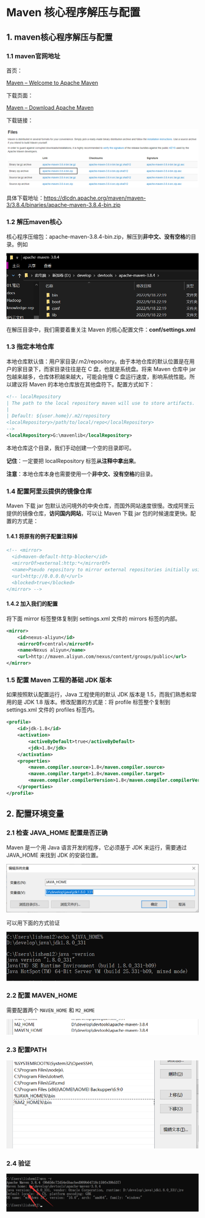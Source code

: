 

# Maven 核心程序解压与配置



## 1.  maven核心程序解压与配置



### 1.1 maven官网地址

首页：

[Maven – Welcome to Apache Maven](https://maven.apache.org/)

下载页面：

[Maven – Download Apache Maven](https://maven.apache.org/download.cgi)



下载链接：

![img](02_maven核心程序解压与配置/img015.9ab3ebd3.png)

具体下载地址：https://dlcdn.apache.org/maven/maven-3/3.8.4/binaries/apache-maven-3.8.4-bin.zip



### 1.2 解压maven核心

核心程序压缩包：apache-maven-3.8.4-bin.zip，解压到**非中文、没有空格**的目录。例如

![image-20221022202409922](02_maven核心程序解压与配置/image-20221022202409922.png)

在解压目录中，我们需要着重关注 Maven 的核心配置文件：**conf/settings.xml**

### 1.3 指定本地仓库

本地仓库默认值：用户家目录/.m2/repository。由于本地仓库的默认位置是在用户的家目录下，而家目录往往是在 C 盘，也就是系统盘。将来 Maven 仓库中 jar 包越来越多，仓库体积越来越大，可能会拖慢 C 盘运行速度，影响系统性能。所以建议将 Maven 的本地仓库放在其他盘符下。配置方式如下：

```xml
<!-- localRepository
| The path to the local repository maven will use to store artifacts.
|
| Default: ${user.home}/.m2/repository
<localRepository>/path/to/local/repo</localRepository>
-->
<localRepository>G:\mavenlib</localRepository>
```

本地仓库这个目录，我们手动创建一个空的目录即可。

**记住**：一定要把 localRepository 标签**从注释中拿出来**。

**注意**：本地仓库本身也需要使用一个**非中文、没有空格**的目录。



### 1.4 配置阿里云提供的镜像仓库

Maven 下载 jar 包默认访问境外的中央仓库，而国外网站速度很慢。改成阿里云提供的镜像仓库，**访问国内网站**，可以让 Maven 下载 jar 包的时候速度更快。配置的方式是：

#### 1.4.1 将原有的例子配置注释掉

```xml
<!-- <mirror>
  <id>maven-default-http-blocker</id>
  <mirrorOf>external:http:*</mirrorOf>
  <name>Pseudo repository to mirror external repositories initially using HTTP.</name>
  <url>http://0.0.0.0/</url>
  <blocked>true</blocked>
</mirror> -->
```

#### 1.4.2 加入我们的配置

将下面 mirror 标签整体复制到 settings.xml 文件的 mirrors 标签的内部。

```xml
<mirror>
    <id>nexus-aliyun</id>
    <mirrorOf>central</mirrorOf>
    <name>Nexus aliyun</name>
    <url>http://maven.aliyun.com/nexus/content/groups/public</url>
</mirror>
```



### 1.5 配置 Maven 工程的基础 JDK 版本

如果按照默认配置运行，Java 工程使用的默认 JDK 版本是 1.5，而我们熟悉和常用的是 JDK 1.8 版本。修改配置的方式是：将 profile 标签整个复制到 settings.xml 文件的 profiles 标签内。

```xml
<profile>
    <id>jdk-1.8</id>
    <activation>
        <activeByDefault>true</activeByDefault>
        <jdk>1.8</jdk>
    </activation>
    <properties>
        <maven.compiler.source>1.8</maven.compiler.source>
        <maven.compiler.target>1.8</maven.compiler.target>
        <maven.compiler.compilerVersion>1.8</maven.compiler.compilerVersion>
    </properties>
</profile>
```





## 2. 配置环境变量

### 2.1 检查 JAVA_HOME 配置是否正确

Maven 是一个用 Java 语言开发的程序，它必须基于 JDK 来运行，需要通过 JAVA_HOME 来找到 JDK 的安装位置。

![image-20221022203523101](02_maven核心程序解压与配置/image-20221022203523101.png)

可以用下面的方式验证

![image-20221022203636573](02_maven核心程序解压与配置/image-20221022203636573.png)



### 2.2 配置 MAVEN_HOME

需要配置两个  `MAVEN_HOME`  和  `M2_HOME`

![image-20221022203702184](02_maven核心程序解压与配置/image-20221022203702184.png)

### 2.3 配置PATH

![image-20221022203804433](02_maven核心程序解压与配置/image-20221022203804433.png)



### 2.4 验证

![image-20221022203841014](02_maven核心程序解压与配置/image-20221022203841014.png)